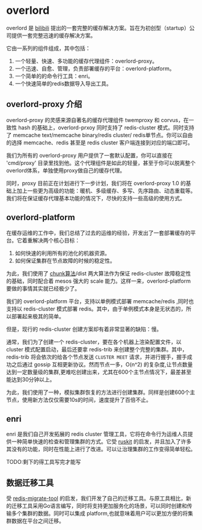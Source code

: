 # overlord

overlord 是 [bilibili](www.bilibili.com) 提出的一套完整的缓存解决方案。旨在为初创型（startup）公司提供一套完整迅速的缓存解决方案。

它由一系列的组件组成，其中包括：

1. 一个轻量、快速、多功能的缓存代理组件：overlord-proxy。
2. 一个迅速、自愈、管理，负责部署缓存的平台：overlord-platform。
3. 一个简单的的命令行工具：enri。
4. 一个快速简单的redis数据导入导出工具。

## overlord-proxy 介绍

overlord-proxy 的灵感来源自著名的缓存代理组件 twemproxy 和 corvus，在一致性 hash 的基础上，overlord-prxoy 同时支持了 redis-cluster 模式。同时支持了 memcache text/memcache binary/redis cluster/ redis单节点。你可以自由的选择 memcache、redis 甚至是 redis cluster 客户端连接到对应的端口即可。

我们为所有的 overlord-proxy 用户提供了一套默认配置，你可以直接在 'cmd/proxy' 目录里找到他。这个代理组件是如此的轻量，甚至于你可以脱离整个overlord体系，单独使用proxy做自己的缓存代理。

同时，proxy 目前正在计划进行下一步计划，我们将在 overlord-proxy 1.0 的基础上加上一些更为高级的功能：暖机、多级缓存、多写、先序路由、动态重载等。我们将在保证缓存代理基本功能的情况下，尽快的支持一些高级的使用方式。

## overlord-platform

在缓存运维的工作中，我们总结了过去的运维的经验，开发出了一套部署缓存的平台。它着重解决两个核心目标：

1. 如何快速的利用所有的池化的机器资源。
2. 如何保证集群在节点故障的时候的稳定性。

为此，我们使用了 [chunk算法](https://github.com/eleme/ruskit/pull/46)/dist 两大算法作为保证 redis-cluster 故障稳定性的基础，同时配合着 mesos 强大的 scale 能力。这样一来，overlord-platform 要做的事情其实就已经极少了。

我们的 overlord-platform 平台，支持以单例模式部署 memcache/redis ,同时也支持以 redis-cluster 模式部署 redis。其中，由于单例模式本身是无状态的，所以部署起来极其的简单。

但是，现行的 redis-cluster 创建方案却有着非常显著的缺陷：慢。

通常，我们为了创建一个 redis-cluster，要在各个机器上渲染配置文件，以 cluster 模式配置启动，最后还要拿 redis-trib 来创建整个完整的集群。其中， redis-trib 将会依次的给各个节点发送 `CLUSTER MEET` 请求，并进行握手，握手成功之后通过 gossip 互相更新协议。然而节点一多，O(n^2) 的复杂度,让节点数量达到一定数量级的集群,更难吃创建出来，尤其在600个主节点情况下，最差甚至能达到30分钟以上。

为此，我们使用了一种，模拟集群恢复的方法进行创建集群。同样是创建600个主节点，使用新方法仅仅需要10s的时间，速度提升了百倍不止。

## enri

enri 是我们自己开发拓展的 redis cluster 管理工具，它将在命令行为运维人员提供一种简单快速的检查和管理集群的方式。它受 [ruskit](https://github.com/eleme/ruskit) 的启发，并且加入了许多其没有的功能，同时在性能上进行了改进。可以让治理集群的工作变得简单轻松。

TODO:剩下的得工具写完才能写

## 数据迁移工具

受 [redis-migrate-tool](https://github.com/vipshop/redis-migrate-tool) 的启发，我们开发了自己的迁移工具。与原工具相比，新的迁移工具采用Go语言编写，同时将支持更加服务化的场景，可以同时创建和传输多个集群的数据。同时可以集成 platform,也就意味着用户可以更加方便的将集群数据在平台之间迁移。
